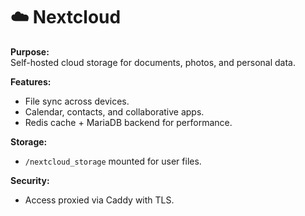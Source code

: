 # ☁️ Nextcloud

**Purpose:**  
Self-hosted cloud storage for documents, photos, and personal data.  

**Features:**  
- File sync across devices.  
- Calendar, contacts, and collaborative apps.  
- Redis cache + MariaDB backend for performance.  

**Storage:**  
- `/nextcloud_storage` mounted for user files.  

**Security:**  
- Access proxied via Caddy with TLS.  
